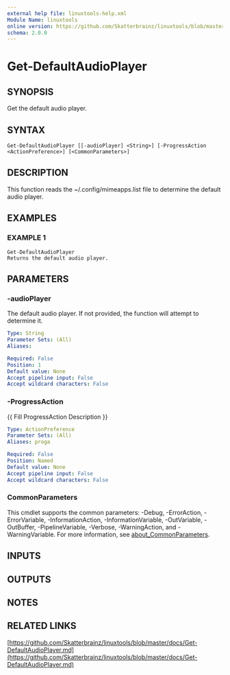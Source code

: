 ```yaml
---
external help file: linuxtools-help.xml
Module Name: linuxtools
online version: https://github.com/Skatterbrainz/linuxtools/blob/master/docs/Get-DefaultAudioPlayer.md
schema: 2.0.0
---
```


# Get-DefaultAudioPlayer

## SYNOPSIS
Get the default audio player.

## SYNTAX

```
Get-DefaultAudioPlayer [[-audioPlayer] <String>] [-ProgressAction <ActionPreference>] [<CommonParameters>]
```

## DESCRIPTION
This function reads the ~/.config/mimeapps.list file to determine the default audio player.

## EXAMPLES

### EXAMPLE 1
```
Get-DefaultAudioPlayer
Returns the default audio player.
```

## PARAMETERS

### -audioPlayer
The default audio player.
If not provided, the function will attempt to determine it.

```yaml
Type: String
Parameter Sets: (All)
Aliases:

Required: False
Position: 1
Default value: None
Accept pipeline input: False
Accept wildcard characters: False
```

### -ProgressAction
{{ Fill ProgressAction Description }}

```yaml
Type: ActionPreference
Parameter Sets: (All)
Aliases: proga

Required: False
Position: Named
Default value: None
Accept pipeline input: False
Accept wildcard characters: False
```

### CommonParameters
This cmdlet supports the common parameters: -Debug, -ErrorAction, -ErrorVariable, -InformationAction, -InformationVariable, -OutVariable, -OutBuffer, -PipelineVariable, -Verbose, -WarningAction, and -WarningVariable. For more information, see [about_CommonParameters](http://go.microsoft.com/fwlink/?LinkID=113216).

## INPUTS

## OUTPUTS

## NOTES

## RELATED LINKS

[https://github.com/Skatterbrainz/linuxtools/blob/master/docs/Get-DefaultAudioPlayer.md](https://github.com/Skatterbrainz/linuxtools/blob/master/docs/Get-DefaultAudioPlayer.md)

